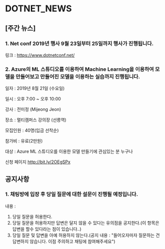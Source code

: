 # DOTNET_NEWS

## [주간 뉴스]

###  1. Net conf 2019년 행사 9월 23일부터 25일까지 행사가 진행됩니다.
링크 : https://www.dotnetconf.net/

### 2. Azure의 ML 스튜디오를 이용하여 Machine Learning을 이용하여 모델을 만들어보고 만들어진 모델을 이용하는 실습까지 진행됩니다.
일자 : 2019년 8월 21일 (수요일)

일시 : 오후 7:00 ~ 오후 10:00

강사 : 전미정 (Mijeong Jeon)

장소 : 멀티캠퍼스 강의장 (선릉역)

모집인원 : 40명(입금 선착순)

참가비 : 유료(2만원)

대상 : Azure ML 스튜디오를 이용한 모델 만들기에 관심있는 분 누구나

신청 페이지 http://bit.ly/2OEgSPx

## 공지사항

### 1. 채팅방에 입장 후 당일 질문에 대한 설문이 진행될 예정입니다.
내용 :
1) 당일 질문을 허용한다.
2) 당일 질문을 허용하지만 답변은 달지 않을 수 있다는 유의점을 공지한다.(이 항목은 답변을 할수 있다라는 점이 있습니다..)
3) 당일 질문 및 답변을 아예 허용하지 않는다.(공지 내용 : "들어오자마자 질문하는 건 답변하지 않습니다. 이점 주의하고 채팅에 참여해주세요")


